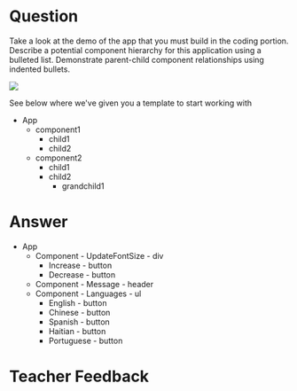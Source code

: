 # Question

Take a look at the demo of the app that you must build in the coding portion. Describe a potential component hierarchy for this application using a bulleted list. Demonstrate parent-child component relationships using indented bullets.

![](../demo.gif)

See below where we've given you a template to start working with

- App
  - component1
    - child1
    - child2
  - component2
    - child1
    - child2
      - grandchild1

# Answer

- App
  - Component - UpdateFontSize - div
    - Increase - button
    - Decrease - button
  - Component - Message - header
  - Component - Languages - ul
    - English - button
    - Chinese - button
    - Spanish - button
    - Haitian - button
    - Portuguese - button

# Teacher Feedback
